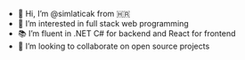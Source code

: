 - 👋 Hi, I’m @simlaticak from 🇭🇷
- 👀 I’m interested in full stack web programming
- 📚 I’m fluent in .NET C# for backend and React for frontend
- 💞️ I’m looking to collaborate on open source projects

<!---
simlaticak/simlaticak is a ✨ special ✨ repository because its `README.md` (this file) appears on your GitHub profile.
You can click the Preview link to take a look at your changes.
--->
